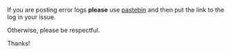 If you are posting error logs **please** use [pastebin](http://pastebin.com/) and then put the link to the log in your issue.

Otherwise, please be respectful. 

Thanks!